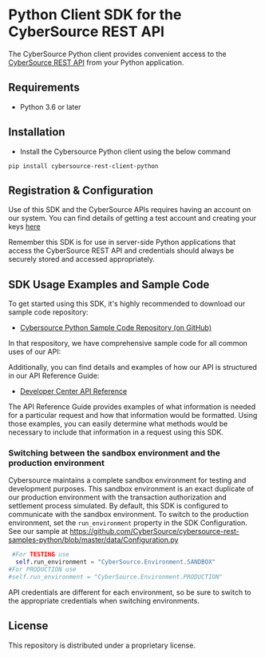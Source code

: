 # Python Client SDK for the CyberSource REST API

The CyberSource Python client provides convenient access to the [CyberSource REST API](https://developer.cybersource.com/api/reference/api-reference.html) from your Python application.

## Requirements

* Python 3.6 or later

## Installation

* Install the Cybersource Python client using the below command

```
pip install cybersource-rest-client-python
```

## Registration & Configuration
Use of this SDK and the CyberSource APIs requires having an account on our system. You can find details of getting a test account and creating your keys [here](https://developer.cybersource.com/api/developer-guides/dita-gettingstarted/registration.html) 

Remember this SDK is for use in server-side Python applications that access the CyberSource REST API and credentials should always be securely stored and accessed appropriately. 


## SDK Usage Examples and Sample Code
To get started using this SDK, it's highly recommended to download our sample code repository:
* [Cybersource Python Sample Code Repository (on GitHub)](https://github.com/CyberSource/cybersource-rest-samples-python)

In that respository, we have comprehensive sample code for all common uses of our API:

Additionally, you can find details and examples of how our API is structured in our API Reference Guide:
* [Developer Center API Reference](https://developer.cybersource.com/api/reference/api-reference.html)

The API Reference Guide provides examples of what information is needed for a particular request and how that information would be formatted. Using those examples, you can easily determine what methods would be necessary to include that information in a request using this SDK.


### Switching between the sandbox environment and the production environment
Cybersource maintains a complete sandbox environment for testing and development purposes. This sandbox environment is an exact duplicate of our production environment with the transaction authorization and settlement process simulated. By default, this SDK is configured to communicate with the sandbox environment. To switch to the production environment, set the `run_environment` property in the SDK Configuration.  See our sample at https://github.com/CyberSource/cybersource-rest-samples-python/blob/master/data/Configuration.py

```python
 #For TESTING use
  self.run_environment = "CyberSource.Environment.SANDBOX"
#For PRODUCTION use
#self.run_environment = "CyberSource.Environment.PRODUCTION"
```

API credentials are different for each environment, so be sure to switch to the appropriate credentials when switching environments.



## License
This repository is distributed under a proprietary license.
